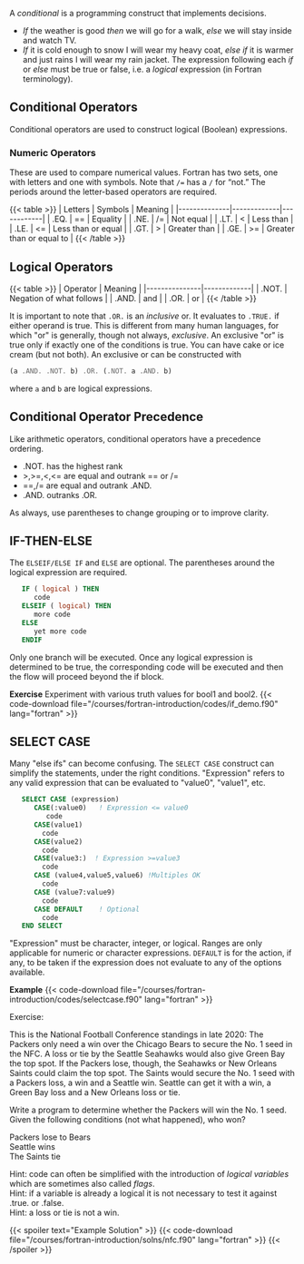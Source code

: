 A _conditional_ is a programming construct that implements decisions. 
* _If_ the weather is good _then_ we will go for a walk, _else_ we will stay inside and watch TV.  
* _If_ it is cold enough to snow I will wear my heavy coat, _else if_ it is warmer and just rains I will wear my rain jacket.
The expression following each _if_ or _else_ must be true or false, i.e. a _logical_ expression (in Fortran terminology).

## Conditional Operators

Conditional operators are used to construct logical (Boolean) expressions.

### Numeric Operators

These are used to compare numerical values.
Fortran has two sets, one with letters and one with symbols.  Note that `/=` has a `/` for “not.”  The periods around the letter-based operators are required.

{{< table >}}
|   Letters    |   Symbols   |   Meaning  |
|--------------|-------------|------------|
|   .EQ.       |   ==        |   Equality |
|   .NE.       |   /=        | Not equal  |
|   .LT.       |    <        | Less than  |
|   .LE.       |    <=       | Less than or equal  |
|   .GT.       |    >        | Greater than  |
|   .GE.       |    >=       | Greater than or equal to  |
{{< /table >}}

## Logical Operators

{{< table >}}
|   Operator    |   Meaning   |
|---------------|-------------|
|   .NOT.       |   Negation of what follows |
|   .AND.       |     and     |
|   .OR.        |     or      |
{{< /table >}}

It is important to note that `.OR.` is an _inclusive_ or.  It evaluates to `.TRUE.` if either operand is true.  This is different from many human languages, for which "or" is generally, though not always, _exclusive_.  An exclusive "or" is true only if exactly one of the conditions is true.
   You can have cake or ice cream (but not both).
An exclusive or can be constructed with 
```fortran
(a .AND. .NOT. b) .OR. (.NOT. a .AND. b)
```
where `a` and `b` are logical expressions.

## Conditional Operator Precedence

Like arithmetic operators, conditional operators have a precedence ordering.

* .NOT. has the highest rank
* \>,>=,<,<= are equal and outrank == or /=
* ==,/= are equal and outrank .AND.
* .AND. outranks .OR.

As always, use parentheses to change grouping or to improve clarity.

## IF-THEN-ELSE

The `ELSEIF/ELSE IF` and `ELSE` are optional. The parentheses around the logical expression are required.
```fortran
   IF ( logical ) THEN
      code
   ELSEIF ( logical) THEN
      more code
   ELSE
      yet more code
   ENDIF
```
Only one branch will be executed.  Once any logical expression is determined to be true, 
the corresponding code will be executed and then the flow will proceed beyond the if block.

**Exercise**
Experiment with various truth values for bool1 and bool2.
{{< code-download file="/courses/fortran-introduction/codes/if_demo.f90" lang="fortran" >}}

## SELECT CASE

Many "else ifs" can become confusing.  The `SELECT CASE` construct can simplify the statements, under the right conditions.  "Expression" refers to any valid
expression that can be evaluated to "value0", "value1", etc.
```fortran
   SELECT CASE (expression)
      CASE(:value0)   ! Expression <= value0
         code
      CASE(value1)
        code
      CASE(value2)
        code
      CASE(value3:)  ! Expression >=value3
        code
      CASE (value4,value5,value6) !Multiples OK
        code
      CASE (value7:value9)
        code
      CASE DEFAULT    ! Optional
        code
   END SELECT
```
"Expression" must be character, integer, or logical.
Ranges are only applicable for numeric or character expressions.
`DEFAULT` is for the action, if any, to be taken if the expression does not evaluate to any of the options available.

**Example**
{{< code-download file="/courses/fortran-introduction/codes/selectcase.f90" lang="fortran" >}}

Exercise:

This is the National Football Conference standings in late 2020:
   The Packers only need a win over the Chicago Bears to secure the No. 1 seed in the NFC. A loss or tie by the Seattle Seahawks would also give Green Bay the top spot.  If the Packers lose, though, the Seahawks or New Orleans Saints could claim the top spot. The Saints would secure the No. 1 seed with a Packers loss, a win and a Seattle win. Seattle can get it with a win, a Green Bay loss and a New Orleans loss or tie.

Write a program to determine whether the Packers will win the No. 1 seed.  Given the following conditions (not what happened), who won?

Packers lose to Bears
<br>
Seattle wins
<br>
The Saints tie 

Hint: code can often be simplified with the introduction of _logical variables_ which are sometimes also called _flags_.
<br>
Hint: if a variable is already a logical it is not necessary to test it against .true. or .false.
<br>
Hint: a loss or tie is not a win.

{{< spoiler text="Example Solution" >}}
{{< code-download file="/courses/fortran-introduction/solns/nfc.f90" lang="fortran" >}}
{{< /spoiler >}}
